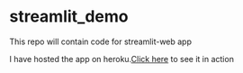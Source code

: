 # streamlit_demo
This repo will contain code for streamlit-web app 

I have hosted the app on heroku.[Click here](https://app-work-showcase.herokuapp.com/) to see it in action

